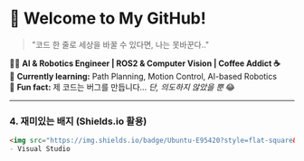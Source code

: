 # 🚀 Welcome to My GitHub!
> "코드 한 줄로 세상을 바꿀 수 있다면, 나는 못바꾼다.."  

👨‍💻 **AI & Robotics Engineer | ROS2 & Computer Vision | Coffee Addict ☕**  
🎯 **Currently learning:** Path Planning, Motion Control, AI-based Robotics  
📌 **Fun fact:** 제 코드는 버그를 만듭니다... *단, 의도하지 않았을 뿐* 😂  

---

### **4. 재미있는 배지 (Shields.io 활용)**
```md
<img src="https://img.shields.io/badge/Ubuntu-E95420?style=flat-square&logo=Ubuntu&logoColor=white"/>
- Visual Studio
